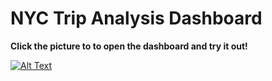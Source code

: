 # NYC Trip Analysis Dashboard

**Click the picture to to open the dashboard and try it out!**

[![Alt Text](Sales_Dashboard.png)](https://lookerstudio.google.com/s/upLkGSn01jY)
